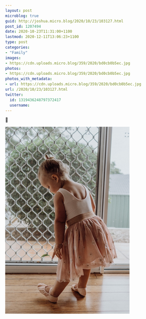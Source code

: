 ```yaml
---
layout: post
microblog: true
guid: http://joshua.micro.blog/2020/10/23/103127.html
post_id: 1207494
date: 2020-10-23T11:31:00+1100
lastmod: 2020-12-11T13:06:23+1100
type: post
categories:
- "Family"
images:
- https://cdn.uploads.micro.blog/359/2020/bd0cb0b5ec.jpg
photos:
- https://cdn.uploads.micro.blog/359/2020/bd0cb0b5ec.jpg
photos_with_metadata:
- url: https://cdn.uploads.micro.blog/359/2020/bd0cb0b5ec.jpg
url: /2020/10/23/103127.html
twitter:
  id: 1319436248797372417
  username: 
---
```

🌙 

<img src="uploads/2020/bd0cb0b5ec.jpg" width="399" height="600" alt="" />
